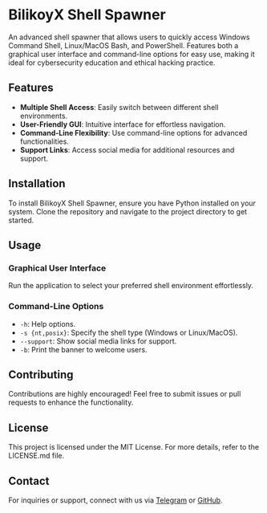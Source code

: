 # BilikoyX Shell Spawner
An advanced shell spawner that allows users to quickly access Windows Command Shell, Linux/MacOS Bash, and PowerShell. Features both a graphical user interface and command-line options for easy use, making it ideal for cybersecurity education and ethical hacking practice.

## Features
- **Multiple Shell Access**: Easily switch between different shell environments.
- **User-Friendly GUI**: Intuitive interface for effortless navigation.
- **Command-Line Flexibility**: Use command-line options for advanced functionalities.
- **Support Links**: Access social media for additional resources and support.

## Installation
To install BilikoyX Shell Spawner, ensure you have Python installed on your system. Clone the repository and navigate to the project directory to get started.

## Usage
### Graphical User Interface
Run the application to select your preferred shell environment effortlessly.

### Command-Line Options
- `-h`: Help options.
- `-s {nt,posix}`: Specify the shell type (Windows or Linux/MacOS).
- `--support`: Show social media links for support.
- `-b`: Print the banner to welcome users.

## Contributing
Contributions are highly encouraged! Feel free to submit issues or pull requests to enhance the functionality.

## License
This project is licensed under the MIT License. For more details, refer to the LICENSE.md file.

## Contact
For inquiries or support, connect with us via [Telegram](https://t.me/VigilantPhantom) or [GitHub](https://github.com/githubuser772).
